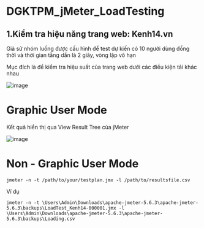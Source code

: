 # DGKTPM_jMeter_LoadTesting
## 1.Kiểm tra hiệu năng trang web: Kenh14.vn
Giả sử nhóm luồng được cấu hình để test dự kiến có 10 người dùng đồng thời và thời gian tằng dần là 2 giây, vòng lặp vô hạn

Mục đích là để kiểm tra hiệu suất của trang web dưới các điều kiện tải khác nhau

![image](https://github.com/buivietquang/DGKTPM_jMeter_LoadTesting/assets/96900069/953316f6-cd96-4178-af18-b47e8c82dcfa)

# Graphic User Mode
Kết quả hiển thị qua View Result Tree của jMeter 

![image](https://github.com/buivietquang/DGKTPM_jMeter_LoadTesting/assets/96900069/83c19b71-ede2-4881-9c28-8f42c3e6ee21)

# Non - Graphic User Mode
```
jmeter -n -t /path/to/your/testplan.jmx -l /path/to/resultsfile.csv
```
Ví dụ
```
jmeter -n -t \Users\Admin\Downloads\apache-jmeter-5.6.3\apache-jmeter-5.6.3\backups\LoadTest_Kenh14-000001.jmx -l \Users\Admin\Downloads\apache-jmeter-5.6.3\apache-jmeter-5.6.3\backups\Loading.csv
```
